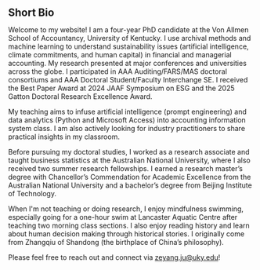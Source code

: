 
<h2 id="bio" style="margin: 2px 0px 0px;">  
<br> Short Bio   </h2>

Welcome to my website! I am a four-year PhD candidate at the Von Allmen School of Accountancy, University of Kentucky. I use archival methods and machine learning to understand sustainability issues (artificial intelligence, climate commitments, and human capital) in financial and managerial accounting. My research presented at major conferences and universities across the globe. I participated in AAA Auditing/FARS/MAS doctoral consortiums and AAA Doctoral Student/Faculty Interchange SE. I received the Best Paper Award at 2024 JAAF Symposium on ESG and the 2025 Gatton Doctoral Research Excellence Award.

My teaching aims to infuse artificial intelligence (prompt engineering) and data analytics (Python and Microsoft Access) into accounting information system class. I am also actively looking for industry practitioners to share practical insights in my classroom.

Before pursuing my doctoral studies, I worked as a research associate and taught business statistics at the Australian National University, where I also received two summer research fellowships. I earned a research master’s degree with Chancellor’s Commendation for Academic Excellence from the Australian National University and a bachelor’s degree from Beijing Institute of Technology. 

When I'm not teaching or doing research, I enjoy mindfulness swimming, especially going for a one-hour swim at Lancaster Aquatic Centre after teaching two morning class sections. I also enjoy reading history and learn about human decision making through historical stories. I originally come from Zhangqiu of Shandong (the birthplace of China’s philosophy).

Please feel free to reach out and connect via <a href="zeyang.ju@uky.edu">zeyang.ju@uky.edu</a>!
